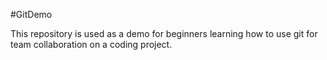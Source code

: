 #GitDemo

This repository is used as a demo for beginners learning how to use git for team collaboration on a coding project.
